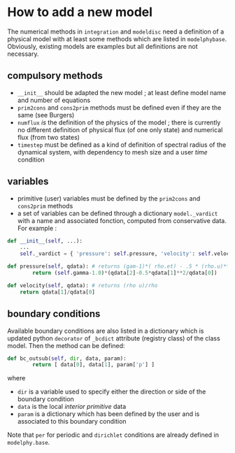 # How to add a new model

The numerical methods in `integration` and `modeldisc` need a definition of a physical model with at least some methods which are listed in `modelphybase`. Obviously, existing models are examples but all definitions are not necessary.

## compulsory methods

* `__init__` should be adapted the new model ; at least define model name and number of equations
* `prim2cons` and `cons2prim` methods must be defined even if they are the same (see Burgers)
* `numflux` *is* the definition of the physics of the model ; there is currently no different definition of physical flux (of one only state) and numerical flux (from two states)
* `timestep` must be defined as a kind of definition of spectral radius of the dynamical system, with dependency to mesh size and a user _time_ condition


## variables

* primitive (user) variables must be defined by the `prim2cons` and `cons2prim` methods
* a set of variables can be defined through a dictionary `model._vardict` with a name and associated fonction, computed from conservative data. For example :
```python
def __init__(self, ...):
    ...
    self._vardict = { 'pressure': self.pressure, 'velocity': self.velocity }

def pressure(self, qdata): # returns (gam-1)*( rho.et) - .5 * (rho.u)**2 / rho )
        return (self.gamma-1.0)*(qdata[2]-0.5*qdata[1]**2/qdata[0])

def velocity(self, qdata): # returns (rho u)/rho
    return qdata[1]/qdata[0]
```

## boundary conditions

Available boundary conditions are also listed in a dictionary which is updated python `decorator` of `_bcdict` attribute (registry class) of the class model.
Then the method can be defined:
```python
def bc_outsub(self, dir, data, param):
        return [ data[0], data[1], param['p'] ] 
```
where
* `dir` is a variable used to specify either the direction or side of the boundary condition
* `data` is the local _interior_ *primitive* data
* `param` is a dictionary which has been defined by the user and is associated to this boundary condition

Note that `per` for periodic and `dirichlet` conditions are already defined in `modelphy.base`.